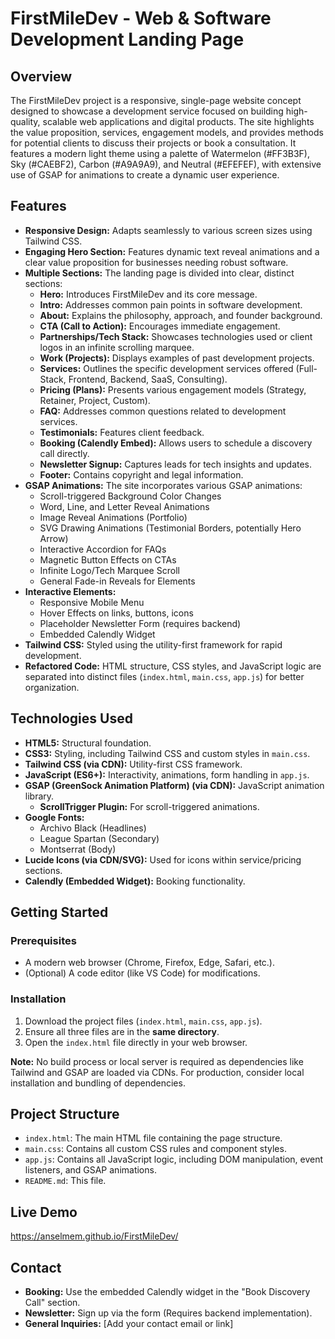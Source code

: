 # FirstMileDev - Web & Software Development Landing Page

## Overview

The FirstMileDev project is a responsive, single-page website concept designed to showcase a development service focused on building high-quality, scalable web applications and digital products. The site highlights the value proposition, services, engagement models, and provides methods for potential clients to discuss their projects or book a consultation. It features a modern light theme using a palette of Watermelon (#FF3B3F), Sky (#CAEBF2), Carbon (#A9A9A9), and Neutral (#EFEFEF), with extensive use of GSAP for animations to create a dynamic user experience.

## Features

* **Responsive Design:** Adapts seamlessly to various screen sizes using Tailwind CSS.
* **Engaging Hero Section:** Features dynamic text reveal animations and a clear value proposition for businesses needing robust software.
* **Multiple Sections:** The landing page is divided into clear, distinct sections:
    * **Hero:** Introduces FirstMileDev and its core message.
    * **Intro:** Addresses common pain points in software development.
    * **About:** Explains the philosophy, approach, and founder background.
    * **CTA (Call to Action):** Encourages immediate engagement.
    * **Partnerships/Tech Stack:** Showcases technologies used or client logos in an infinite scrolling marquee.
    * **Work (Projects):** Displays examples of past development projects.
    * **Services:** Outlines the specific development services offered (Full-Stack, Frontend, Backend, SaaS, Consulting).
    * **Pricing (Plans):** Presents various engagement models (Strategy, Retainer, Project, Custom).
    * **FAQ:** Addresses common questions related to development services.
    * **Testimonials:** Features client feedback.
    * **Booking (Calendly Embed):** Allows users to schedule a discovery call directly.
    * **Newsletter Signup:** Captures leads for tech insights and updates.
    * **Footer:** Contains copyright and legal information.
* **GSAP Animations:** The site incorporates various GSAP animations:
    * Scroll-triggered Background Color Changes
    * Word, Line, and Letter Reveal Animations
    * Image Reveal Animations (Portfolio)
    * SVG Drawing Animations (Testimonial Borders, potentially Hero Arrow)
    * Interactive Accordion for FAQs
    * Magnetic Button Effects on CTAs
    * Infinite Logo/Tech Marquee Scroll
    * General Fade-in Reveals for Elements
* **Interactive Elements:**
    * Responsive Mobile Menu
    * Hover Effects on links, buttons, icons
    * Placeholder Newsletter Form (requires backend)
    * Embedded Calendly Widget
* **Tailwind CSS:** Styled using the utility-first framework for rapid development.
* **Refactored Code:** HTML structure, CSS styles, and JavaScript logic are separated into distinct files (`index.html`, `main.css`, `app.js`) for better organization.

## Technologies Used

* **HTML5:** Structural foundation.
* **CSS3:** Styling, including Tailwind CSS and custom styles in `main.css`.
* **Tailwind CSS (via CDN):** Utility-first CSS framework.
* **JavaScript (ES6+):** Interactivity, animations, form handling in `app.js`.
* **GSAP (GreenSock Animation Platform) (via CDN):** JavaScript animation library.
    * **ScrollTrigger Plugin:** For scroll-triggered animations.
* **Google Fonts:**
    * Archivo Black (Headlines)
    * League Spartan (Secondary)
    * Montserrat (Body)
* **Lucide Icons (via CDN/SVG):** Used for icons within service/pricing sections.
* **Calendly (Embedded Widget):** Booking functionality.

## Getting Started

### Prerequisites

* A modern web browser (Chrome, Firefox, Edge, Safari, etc.).
* (Optional) A code editor (like VS Code) for modifications.

### Installation

1.  Download the project files (`index.html`, `main.css`, `app.js`).
2.  Ensure all three files are in the **same directory**.
3.  Open the `index.html` file directly in your web browser.

**Note:** No build process or local server is required as dependencies like Tailwind and GSAP are loaded via CDNs. For production, consider local installation and bundling of dependencies.

## Project Structure

* `index.html`: The main HTML file containing the page structure.
* `main.css`: Contains all custom CSS rules and component styles.
* `app.js`: Contains all JavaScript logic, including DOM manipulation, event listeners, and GSAP animations.
* `README.md`: This file.

## Live Demo

https://anselmem.github.io/FirstMileDev/

## Contact

* **Booking:** Use the embedded Calendly widget in the "Book Discovery Call" section.
* **Newsletter:** Sign up via the form (Requires backend implementation).
* **General Inquiries:** [Add your contact email or link]


